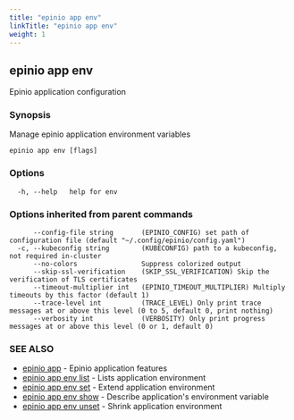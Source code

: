 ```yaml
---
title: "epinio app env"
linkTitle: "epinio app env"
weight: 1
---
```

## epinio app env

Epinio application configuration

### Synopsis

Manage epinio application environment variables

```
epinio app env [flags]
```

### Options

```
  -h, --help   help for env
```

### Options inherited from parent commands

```
      --config-file string       (EPINIO_CONFIG) set path of configuration file (default "~/.config/epinio/config.yaml")
  -c, --kubeconfig string        (KUBECONFIG) path to a kubeconfig, not required in-cluster
      --no-colors                Suppress colorized output
      --skip-ssl-verification    (SKIP_SSL_VERIFICATION) Skip the verification of TLS certificates
      --timeout-multiplier int   (EPINIO_TIMEOUT_MULTIPLIER) Multiply timeouts by this factor (default 1)
      --trace-level int          (TRACE_LEVEL) Only print trace messages at or above this level (0 to 5, default 0, print nothing)
      --verbosity int            (VERBOSITY) Only print progress messages at or above this level (0 or 1, default 0)
```

### SEE ALSO

* [epinio app](epinio_app.md)	 - Epinio application features
* [epinio app env list](epinio_app_env_list.md)	 - Lists application environment
* [epinio app env set](epinio_app_env_set.md)	 - Extend application environment
* [epinio app env show](epinio_app_env_show.md)	 - Describe application's environment variable
* [epinio app env unset](epinio_app_env_unset.md)	 - Shrink application environment

